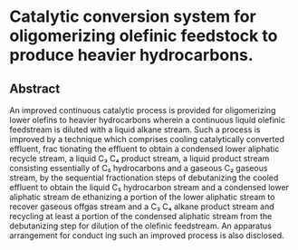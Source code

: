 # Catalytic conversion system for oligomerizing olefinic feedstock to produce heavier hydrocarbons.

## Abstract
An improved continuous catalytic process is provided for oligomerizing lower olefins to heavier hydrocarbons wherein a continuous liquid olefinic feedstream is diluted with a liquid alkane stream. Such a process is improved by a technique which comprises cooling catalytically converted effluent, frac tionating the effluent to obtain a condensed lower aliphatic recycle stream, a liquid C₃ C₄ product stream, a liquid product stream consisting essentially of C₅ hydrocarbons and a gaseous C₂ gaseous stream, by the sequential fractionation steps of debutanizing the cooled effluent to obtain the liquid C₅ hydrocarbon stream and a condensed lower aliphatic stream de ethanizing a portion of the lower aliphatic stream to recover gaseous offgas stream and a C₃ C₄ alkane product stream and recycling at least a portion of the condensed aliphatic stream from the debutanizing step for dilution of the olefinic feedstream. An apparatus arrangement for conduct ing such an improved process is also disclosed.